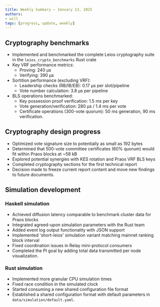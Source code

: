 ```yaml
---
title: Weekly Summary – January 13, 2025
authors:
- will
tags: [progress, update, weekly]
---
```


## Cryptography benchmarks

- Implemented and benchmarked the complete Leios cryptography suite in the
  `leios_crypto_benchmarks` Rust crate
- Key VRF performance metrics:
  - Proving: 240 µs
  - Verifying: 390 µs
- Sortition performance (excluding VRF):
  - Leadership checks (RB/IB/EB): 0.17 µs per slot/pipeline
  - Vote number calculation: 3.8 µs per pipeline
- BLS operations benchmarked:
  - Key possession proof verification: 1.5 ms per key
  - Vote generation/verification: 280 µs / 1.4 ms per vote
  - Certificate operations (300-vote quorum): 50 ms generation, 90 ms
    verification.

## Cryptography design progress

- Optimized vote signature size to potentially as small as 192 bytes
- Determined that 500-vote committee certificates (60% quorum) would fit within
  Praos blocks at ~58 kB
- Explored potential synergies with KES rotation and Praos VRF BLS keys
- Completed cryptography sections for the first technical report
- Decision made to freeze current report content and move new findings to future
  documents.

## Simulation development

### Haskell simulation

- Achieved diffusion latency comparable to benchmark cluster data for Praos
  blocks
- Integrated agreed-upon simulation parameters with the Rust team
- Added event log output functionality with JSON support
- Implemented 'short-leios' simulation variant matching mainnet ranking block
  interval
- Fixed coordination issues in Relay mini-protocol consumers
- Completed the PI goal by adding total data transmitted per node visualization.

### Rust simulation

- Implemented more granular CPU simulation times
- Fixed race condition in the simulated clock
- Started consuming a new shared configuration file format
- Established a shared configuration format with default parameters in
  `data/simulation/default.yaml`.
